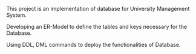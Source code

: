 This project is an implementation of database for University Management System. 

Developing an ER-Model to define the tables and keys necessary for the Database.

Using DDL, DML commands to deploy the functionalities of Database.
